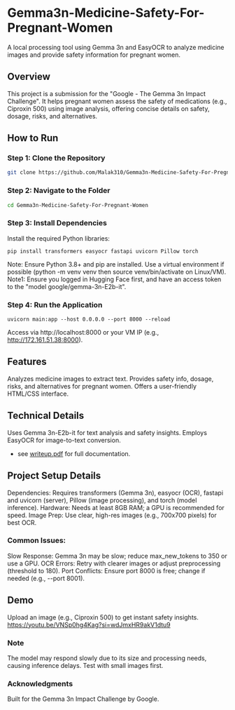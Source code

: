 # Gemma3n-Medicine-Safety-For-Pregnant-Women

A local processing tool using Gemma 3n and EasyOCR to analyze medicine images and provide safety information for pregnant women.

## Overview
This project is a submission for the "Google - The Gemma 3n Impact Challenge". It helps pregnant women assess the safety of medications (e.g., Ciproxin 500) using image analysis, offering concise details on safety, dosage, risks, and alternatives.

## How to Run
### Step 1: Clone the Repository
```bash
git clone https://github.com/Malak310/Gemma3n-Medicine-Safety-For-Pregnant-Women.git
```
### Step 2: Navigate to the Folder
```bash
cd Gemma3n-Medicine-Safety-For-Pregnant-Women
```
### Step 3: Install Dependencies
Install the required Python libraries:
```
pip install transformers easyocr fastapi uvicorn Pillow torch
```
Note: Ensure Python 3.8+ and pip are installed. Use a virtual environment if possible (python -m venv venv then source venv/bin/activate on Linux/VM).
Note1: Ensure you logged in Hugging Face first, and have an access token to the "model google/gemma-3n-E2b-it".

### Step 4: Run the Application
```
uvicorn main:app --host 0.0.0.0 --port 8000 --reload
```
Access via http://localhost:8000 or your VM IP (e.g., http://172.161.51.38:8000).

## Features
Analyzes medicine images to extract text.
Provides safety info, dosage, risks, and alternatives for pregnant women.
Offers a user-friendly HTML/CSS interface.

## Technical Details
Uses Gemma 3n-E2b-it for text analysis and safety insights.
Employs EasyOCR for image-to-text conversion.
- see [writeup.pdf](writeup.pdf) for full documentation.

## Project Setup Details
Dependencies: Requires transformers (Gemma 3n), easyocr (OCR), fastapi and uvicorn (server), Pillow (image processing), and torch (model inference).
Hardware: Needs at least 8GB RAM; a GPU is recommended for speed.
Image Prep: Use clear, high-res images (e.g., 700x700 pixels) for best OCR.

### Common Issues:
Slow Response: Gemma 3n may be slow; reduce max_new_tokens to 350 or use a GPU.
OCR Errors: Retry with clearer images or adjust preprocessing (threshold to 180).
Port Conflicts: Ensure port 8000 is free; change if needed (e.g., --port 8001).

## Demo
Upload an image (e.g., Ciproxin 500) to get instant safety insights.
https://youtu.be/VNSp0hg4Kag?si=wdJmxHR9akV1dtu9

### Note
The model may respond slowly due to its size and processing needs, causing inference delays. Test with small images first.

### Acknowledgments
Built for the Gemma 3n Impact Challenge by Google.



